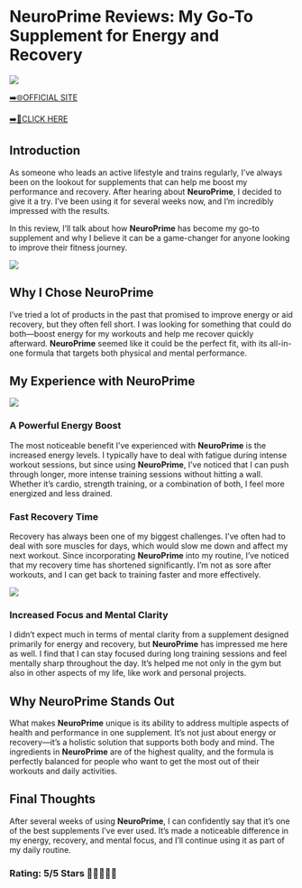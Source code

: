 # **NeuroPrime Reviews**: My Go-To Supplement for Energy and Recovery

[![](https://static.vecteezy.com/system/resources/thumbnails/019/896/014/small/buy-now-gradient-button-with-cart-symbol-buy-now-illustration-png.png)](https://edetoop.top/lander/sugarpreland-1/neuroprime.html) 

[➡️🌐OFFICIAL SITE](https://edetoop.top/lander/sugarpreland-1/neuroprime.html) 

[➡️🔗CLICK HERE](https://edetoop.top/lander/sugarpreland-1/neuroprime.html) 


## Introduction

As someone who leads an active lifestyle and trains regularly, I’ve always been on the lookout for supplements that can help me boost my performance and recovery. After hearing about **NeuroPrime**, I decided to give it a try. I’ve been using it for several weeks now, and I’m incredibly impressed with the results.

In this review, I’ll talk about how **NeuroPrime** has become my go-to supplement and why I believe it can be a game-changer for anyone looking to improve their fitness journey.

[![](https://wallpapers.com/images/hd/red-order-now-button-udg4jcj4arvn8b0n-2.png)](https://edetoop.top/lander/sugarpreland-1/neuroprime.html)  

## Why I Chose **NeuroPrime**

I’ve tried a lot of products in the past that promised to improve energy or aid recovery, but they often fell short. I was looking for something that could do both—boost energy for my workouts and help me recover quickly afterward. **NeuroPrime** seemed like it could be the perfect fit, with its all-in-one formula that targets both physical and mental performance.

## My Experience with **NeuroPrime**

[![](https://static.vecteezy.com/system/resources/thumbnails/019/896/014/small/buy-now-gradient-button-with-cart-symbol-buy-now-illustration-png.png)](https://edetoop.top/lander/sugarpreland-1/neuroprime.html)

### A Powerful Energy Boost

The most noticeable benefit I’ve experienced with **NeuroPrime** is the increased energy levels. I typically have to deal with fatigue during intense workout sessions, but since using **NeuroPrime**, I’ve noticed that I can push through longer, more intense training sessions without hitting a wall. Whether it’s cardio, strength training, or a combination of both, I feel more energized and less drained.

### Fast Recovery Time

Recovery has always been one of my biggest challenges. I’ve often had to deal with sore muscles for days, which would slow me down and affect my next workout. Since incorporating **NeuroPrime** into my routine, I’ve noticed that my recovery time has shortened significantly. I’m not as sore after workouts, and I can get back to training faster and more effectively.

[![](https://wallpapers.com/images/hd/red-order-now-button-udg4jcj4arvn8b0n-2.png)](https://edetoop.top/lander/sugarpreland-1/neuroprime.html)  

### Increased Focus and Mental Clarity

I didn’t expect much in terms of mental clarity from a supplement designed primarily for energy and recovery, but **NeuroPrime** has impressed me here as well. I find that I can stay focused during long training sessions and feel mentally sharp throughout the day. It’s helped me not only in the gym but also in other aspects of my life, like work and personal projects.

## Why **NeuroPrime** Stands Out

What makes **NeuroPrime** unique is its ability to address multiple aspects of health and performance in one supplement. It’s not just about energy or recovery—it’s a holistic solution that supports both body and mind. The ingredients in **NeuroPrime** are of the highest quality, and the formula is perfectly balanced for people who want to get the most out of their workouts and daily activities.

## Final Thoughts

After several weeks of using **NeuroPrime**, I can confidently say that it’s one of the best supplements I’ve ever used. It’s made a noticeable difference in my energy, recovery, and mental focus, and I’ll continue using it as part of my daily routine.

### Rating: 5/5 Stars 🌟🌟🌟🌟🌟
